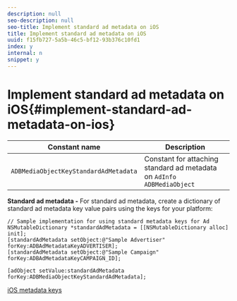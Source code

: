 ```yaml
---
description: null
seo-description: null
seo-title: Implement standard ad metadata on iOS
title: Implement standard ad metadata on iOS
uuid: f15fb727-5a5b-46c5-bf12-93b376c10fd1
index: y
internal: n
snippet: y
---
```


# Implement standard ad metadata on iOS{#implement-standard-ad-metadata-on-ios}

|  Constant name  | Description  |
|---|---|
|  `ADBMediaObjectKeyStandardAdMetadata`  | Constant for attaching standard ad metadata on `AdInfo ADBMediaObject`  |

**Standard ad metadata -** For standard ad metadata, create a dictionary of standard ad metadata key value pairs using the keys for your platform: 

```
// Sample implementation for using standard metadata keys for Ad 
NSMutableDictionary *standardAdMetadata = [[NSMutableDictionary alloc] init]; 
[standardAdMetadata setObject:@"Sample Advertiser" forKey:ADBAdMetadataKeyADVERTISER]; 
[standardAdMetadata setObject:@"Sample Campaign" forKey:ADBAdMetadataKeyCAMPAIGN_ID]; 
 
[adObject setValue:standardAdMetadata forKey:ADBMediaObjectKeyStandardAdMetadata];
```

[iOS metadata keys](../../../sdk-implement/track-av-playback/impl-std-metadata/ios-metadata-keys.md)
